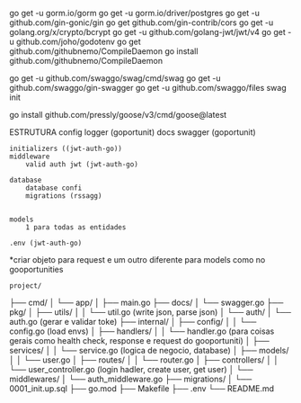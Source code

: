 
go get -u gorm.io/gorm
go get -u gorm.io/driver/postgres
go get -u github.com/gin-gonic/gin
go get github.com/gin-contrib/cors
go get -u golang.org/x/crypto/bcrypt
go get -u github.com/golang-jwt/jwt/v4
go get -u github.com/joho/godotenv
go get github.com/githubnemo/CompileDaemon
go install github.com/githubnemo/CompileDaemon

go get -u github.com/swaggo/swag/cmd/swag
go get -u github.com/swaggo/gin-swagger
go get -u github.com/swaggo/files
swag init

go install github.com/pressly/goose/v3/cmd/goose@latest

ESTRUTURA
    config
        logger (goportunit)
    docs
        swagger (goportunit)

    initializers ((jwt-auth-go))
    middleware
        valid auth jwt (jwt-auth-go)

    database
        database confi 
        migrations (rssagg)


    models
        1 para todas as entidades

    .env (jwt-auth-go)

*criar objeto para request e um outro diferente para models como no gooportunities

    project/
├── cmd/
│   └── app/
│       ├── main.go
├── docs/
│   └── swagger.go
├── pkg/
│   ├── utils/
│   │   └── util.go (write json, parse json)
│   └── auth/
│       └── auth.go (gerar e validar toke)
├── internal/
│   ├── config/
│   │   └── config.go (load envs)
│   ├── handlers/
│   │   └── handler.go (para coisas gerais como health check, response e request do gooportuniti)
│   ├── services/
│   │    └── service.go (logica de negocio, database)
│   ├── models/
│   │   └── user.go
│   ├── routes/
│   │   └── router.go
│   ├── controllers/
│   │   └── user_controller.go (login hadler, create user, get user)
│   └── middlewares/
│       └── auth_middleware.go
├── migrations/
│   └── 0001_init.up.sql
├── go.mod
├── Makefile
├── .env
└── README.md